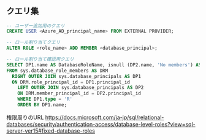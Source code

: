 #

## クエリ集
```sql
-- ユーザー追加用のクエリ
CREATE USER <Azure_AD_principal_name> FROM EXTERNAL PROVIDER;

-- ロール割り当てクエリ
ALTER ROLE <role_name> ADD MEMBER <database_principal>;

-- ロール割り当て確認用クエリ
SELECT DP1.name AS DatabaseRoleName, isnull (DP2.name, 'No members') AS DatabaseUserName 
FROM sys.database_role_members AS DRM 
  RIGHT OUTER JOIN sys.database_principals AS DP1 
  ON DRM.role_principal_id = DP1.principal_id
    LEFT OUTER JOIN sys.database_principals AS DP2 
    ON DRM.member_principal_id = DP2.principal_id
    WHERE DP1.type = 'R' 
    ORDER BY DP1.name;
```

権限周りのURL
https://docs.microsoft.com/ja-jp/sql/relational-databases/security/authentication-access/database-level-roles?view=sql-server-ver15#fixed-database-roles